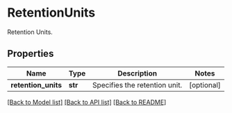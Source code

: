 # RetentionUnits

Retention Units.

## Properties
Name | Type | Description | Notes
------------ | ------------- | ------------- | -------------
**retention_units** | **str** | Specifies the retention unit. | [optional] 

[[Back to Model list]](../README.md#documentation-for-models) [[Back to API list]](../README.md#documentation-for-api-endpoints) [[Back to README]](../README.md)


